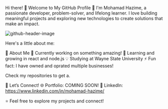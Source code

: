 Hi there! 👋 Welcome to My GitHub Profile 🚀
I'm Mohamad Hazime, a passionate developer, problem-solver, and lifelong learner. 
I love building meaningful projects and exploring new technologies to create solutions that make an impact.

![github-header-image](https://github.com/user-attachments/assets/a0927390-edb4-485c-b2da-d21f3ef5561d)

Here's a little about me:

🌟 About Me
🔭 Currently working on something amazing!
🌱 Learning and growing in react and node.js
💡 Studying at Wayne State University 
⚡ Fun fact: I have owned and oprated multiple businesses!

Check my repositories to get a.

🤝 Let’s Connect!
🌐 Portfolio: COMING SOON!
💼 LinkedIn: https://www.linkedin.com/in/mohamad-hazime/

⭐️ Feel free to explore my projects and connect!

